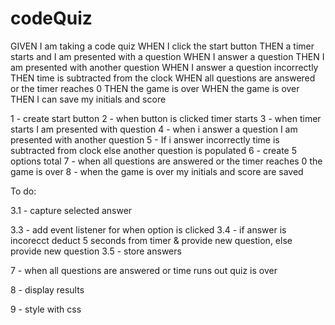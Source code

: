 # codeQuiz

GIVEN I am taking a code quiz
WHEN I click the start button
THEN a timer starts and I am presented with a question
WHEN I answer a question
THEN I am presented with another question
WHEN I answer a question incorrectly
THEN time is subtracted from the clock
WHEN all questions are answered or the timer reaches 0
THEN the game is over
WHEN the game is over
THEN I can save my initials and score

1 - create start button
2 - when button is clicked timer starts
3 - when timer starts I am presented with question
4 - when i answer a question I am presented with another question
5 - If i answer incorrectly time is subtracted from clock else another question is populated
6 - create 5 options total
7 - when all questions are answered or the timer reaches 0 the game is over
8 - when the game is over my initials and score are saved

To do:

<!-- 3 - when timer starts I am presented with question -->
3.1 - capture selected answer
<!-- next button may have to be input type or form -->
3.3 - add event listener for when option is clicked
3.4 - if answer is incorecct deduct 5 seconds from timer & provide new question, else provide new question
3.5 - store answers

7 - when all questions are answered or time runs out quiz is over

8 - display results

9 - style with css
